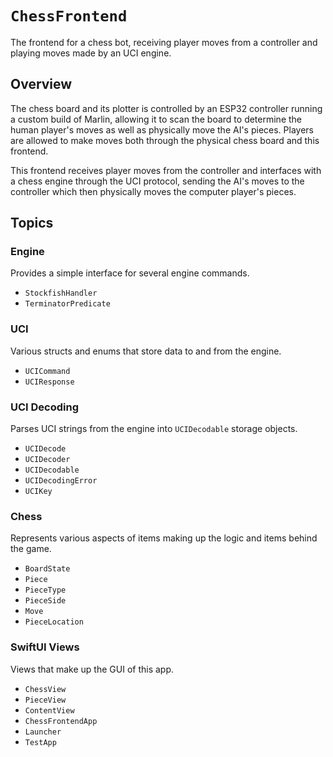 # ``ChessFrontend``

The frontend for a chess bot, receiving player moves from a controller
and playing moves made by an UCI engine.

## Overview

The chess board and its plotter is controlled by an ESP32 controller
running a custom build of Marlin, allowing it to scan the board to
determine the human player's moves as well as physically move the AI's
pieces. Players are allowed to make moves both through the physical chess
board and this frontend.

This frontend receives player moves from the controller and
interfaces with a chess engine through the UCI protocol, sending the AI's
moves to the controller which then physically moves the computer player's
pieces.

## Topics

### Engine

Provides a simple interface for several engine commands.

- ``StockfishHandler``
- ``TerminatorPredicate``

### UCI

Various structs and enums that store data to and from the engine.

- ``UCICommand``
- ``UCIResponse``

### UCI Decoding

Parses UCI strings from the engine into ``UCIDecodable`` storage objects.

- ``UCIDecode``
- ``UCIDecoder``
- ``UCIDecodable``
- ``UCIDecodingError``
- ``UCIKey``

### Chess

Represents various aspects of items making up the logic and items behind
the game.

- ``BoardState``
- ``Piece``
- ``PieceType``
- ``PieceSide``
- ``Move``
- ``PieceLocation``

### SwiftUI Views

Views that make up the GUI of this app.

- ``ChessView``
- ``PieceView``
- ``ContentView``
- ``ChessFrontendApp``
- ``Launcher``
- ``TestApp``
